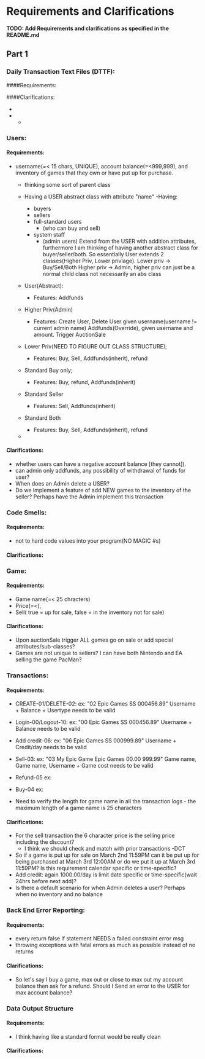 # Requirements and Clarifications

**TODO: Add Requirements and clarifications as specified in the README.md**
## Part 1
### Daily Transaction Text Files (DTTF):
####Requirements:

####Clarifications:

- 
- 
    - 
### Users:
#### Requirements:
- username(=< 15 chars, UNIQUE), account balance(=<999,999), and inventory of games that they own or have put up for purchase.
    - thinking some sort of parent class
    - Having a USER abstract class with attribute "name"
      -Having:
        - buyers 
        - sellers
        - full-standard users
          - (who can buy and sell)
        - system staff
          - (admin users) 
        Extend from the USER with addition attributes,
            furthermore I am thinking of having another abstract class for buyer/seller/both.
            So essentially User extends 2 classes(Higher Priv, Lower privlage).
            Lower priv -> Buy/Sell/Both
            Higher priv -> Admin, higher priv can just be a normal child class not necessarily an abs class
            
    - User(Abstract):
      - Features: Addfunds
  
    - Higher Priv(Admin)
        - Features: Create User, Delete User given username(username != current admin name)
        Addfunds(Override), given username and amount.
        Trigger AuctionSale
  
    - Lower Priv(NEED TO FIGURE OUT CLASS STRUCTURE);
      - Features: Buy, Sell, Addfunds(inherit), refund
    - Standard Buy only;
      - Features: Buy, refund, Addfunds(inherit)
    - Standard Seller
      - Features: Sell, Addfunds(inherit)
    - Standard Both
      - Features: Buy, Sell, Addfunds(inherit), refund
  
    -
#### Clarifications:
- whether users can have a negative account balance [they cannot]).
- can admin only addfunds, any possibility of withdrawal of funds for user?
- When does an Admin delete a USER?
- Do we implement a feature of add NEW games to the inventory of the seller? Perhaps have the Admin implement this transaction

### Code Smells:
#### Requirements:
- not to hard code values into your program(NO MAGIC #s)
#### Clarifications:

### Game:
#### Requirements:
- Game name(=< 25 chracters)
- Price(=<),
- Sell( true = up for sale, false = in the inventory not for sale)

#### Clarifications:
- Upon auctionSale trigger ALL games go on sale or add special attributes/sub-classes?
- Games are not unique to sellers? I can have both Nintendo and EA selling the game PacMan?

### Transactions:
#### Requirements:
  - CREATE-01/DELETE-02: ex: "02 Epic Games      SS 000456.89" Username + Balance + Usertype needs to be valid
  - Login-00/Logout-10:  ex: "00 Epic Games      SS 000456.89" Username + Balance needs to be valid
  - Add credit-06: ex: "06 Epic Games      SS 000999.89" Username + Credit/day needs to be valid

  - Sell-03: ex: "03 My Epic Game              Epic Games 00.00 999.99" Game name, Game name, Username + Game cost needs to be valid
  - Refund-05 ex: 
  - Buy-04 ex:
    
  - Need to verify the length for game name in all the transaction logs - the maximum length of a game name is 25 characters


#### Clarifications:
- For the sell transaction the 6 character price is the selling price including the discount?
  - I think we should check and match with prior transactions -DCT
- So if a game is put up for sale on March 2nd 11:59PM can it be put up for being purchased at March 3rd 12:00AM or do we put it up at March 3rd 11:59PM? Is this requirement calendar specific or time-specific?
- Add credit: again 1000.00/day is limit date specific or time-specific(wait 24hrs before next add)?
- Is there a default scenario for when Admin deletes a user? Perhaps when no inventory and no balance


### Back End Error Reporting:
#### Requirements:
- every return false if statement NEEDS a failed constraint error msg
- throwing exceptions with fatal errors as much as possible instead of no returns

#### Clarifications:
- So let's say I buy a game, max out or close to max out my account balance then ask for a refund. Should I Send an error to the USER for max account balance?



### Data Output Structure
#### Requirements:
- I think having like a standard format would be really clean

#### Clarifications:

